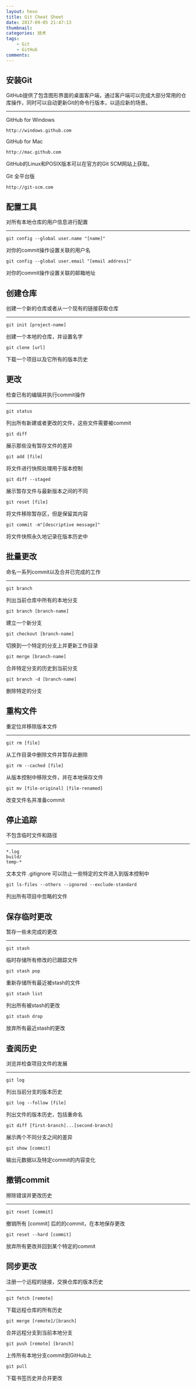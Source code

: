 ```yaml
---
layout: hexo
title: Git Cheat Sheet
date: 2017-09-05 21:47:13
thumbnail:
categories: 技术
tags:
    - Git
    - GitHub
comments:
---
```


安装Git
---

GitHub提供了包含图形界面的桌面客户端，通过客户端可以完成大部分常用的仓库操作，同时可以自动更新Git的命令行版本，以适应新的场景。

---

GitHub for Windows

    http://windows.github.com

GitHub for Mac

    http://mac.github.com

GitHub的Linux和POSIX版本可以在官方的Git SCM网站上获取。

Git 全平台版

    http://git-scm.com

配置工具
---

对所有本地仓库的用户信息进行配置

---


    git config --global user.name "[name]"

对你的commit操作设置关联的用户名

    git config --global user.email "[email address]"

对你的commit操作设置关联的邮箱地址

创建仓库
---

创建一个新的仓库或者从一个现有的链接获取仓库

---


    git init [project-name]

创建一个本地的仓库，并设置名字

    git clone [url]

下载一个项目以及它所有的版本历史

更改
---

检查已有的编辑并执行commit操作

---


    git status

列出所有新建或者更改的文件，这些文件需要被commit

    git diff

展示那些没有暂存文件的差异

    git add [file]

将文件进行快照处理用于版本控制

    git diff --staged

展示暂存文件与最新版本之间的不同

    git reset [file]

将文件移除暂存区，但是保留其内容

    git commit -m"[descriptive message]"

将文件快照永久地记录在版本历史中

批量更改
---

命名一系列commit以及合并已完成的工作

---


    git branch

列出当前仓库中所有的本地分支

    git branch [branch-name]

建立一个新分支

    git checkout [branch-name]

切换到一个特定的分支上并更新工作目录

    git merge [branch-name]

合并特定分支的历史到当前分支

    git branch -d [branch-name]

删除特定的分支

重构文件
---

重定位并移除版本文件

---


    git rm [file]

从工作目录中删除文件并暂存此删除

    git rm --cached [file]

从版本控制中移除文件，并在本地保存文件

    git mv [file-original] [file-renamed]

改变文件名并准备commit

停止追踪
---

不包含临时文件和路径

---


    *.log
    build/
    temp-*

文本文件 .gitignore 可以防止一些特定的文件进入到版本控制中

    git ls-files --others --ignored --exclude-standard

列出所有项目中忽略的文件

保存临时更改
---

暂存一些未完成的更改

---


    git stash

临时存储所有修改的已跟踪文件

    git stash pop

重新存储所有最近被stash的文件

    git stash list

列出所有被stash的更改

    git stash drop

放弃所有最近stash的更改

查阅历史
---

浏览并检查项目文件的发展

---


    git log

列出当前分支的版本历史

    git log --follow [file]

列出文件的版本历史，包括重命名

    git diff [first-branch]...[second-branch]

展示两个不同分支之间的差异

    git show [commit]

输出元数据以及特定commit的内容变化

撤销commit
---

擦除错误并更改历史

---


    git reset [commit]

撤销所有 [commit] 后的的commit，在本地保存更改

    git reset --hard [commit]

放弃所有更改并回到某个特定的commit

同步更改
---

注册一个远程的链接，交换仓库的版本历史

---


    git fetch [remote]

下载远程仓库的所有历史

    git merge [remote]/[branch]

合并远程分支到当前本地分支

    git push [remote] [branch]

上传所有本地分支commit到GitHub上

    git pull

下载书签历史并合并更改

